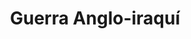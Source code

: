 ﻿---
title: "Guerra Anglo-iraquí"
permalink: periodes_898.html
layout: periode
dataInici: 1941-05-02
dataFi: 1941-05-31
sidebar: periodes
pares:
  - id: 355
    title: "Asia"
    dataInici: "(1937-07-07)"
    dataFi: "(1945-09-09)"

fills:
jocsPrincipals:
  - title: "Iraq 1941"
    bggId: 62859
    dataInici: 
    dataFi: 

jocsEscenaris:
jocsEpoca:
jocsEpocaEscenaris:
---
